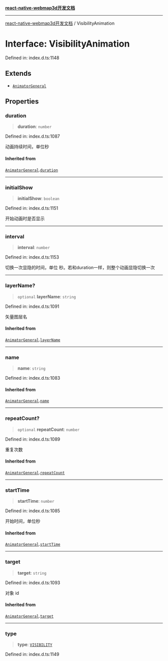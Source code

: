 [**react-native-webmap3d开发文档**](../README.md)

***

[react-native-webmap3d开发文档](../globals.md) / VisibilityAnimation

# Interface: VisibilityAnimation

Defined in: index.d.ts:1148

## Extends

- [`AnimatorGeneral`](AnimatorGeneral.md)

## Properties

### duration

> **duration**: `number`

Defined in: index.d.ts:1087

动画持续时间，单位秒

#### Inherited from

[`AnimatorGeneral`](AnimatorGeneral.md).[`duration`](AnimatorGeneral.md#duration)

***

### initialShow

> **initialShow**: `boolean`

Defined in: index.d.ts:1151

开始动画时是否显示

***

### interval

> **interval**: `number`

Defined in: index.d.ts:1153

切换一次显隐的时间，单位 秒。若和duration一样，则整个动画显隐切换一次

***

### layerName?

> `optional` **layerName**: `string`

Defined in: index.d.ts:1091

矢量图层名

#### Inherited from

[`AnimatorGeneral`](AnimatorGeneral.md).[`layerName`](AnimatorGeneral.md#layername)

***

### name

> **name**: `string`

Defined in: index.d.ts:1083

#### Inherited from

[`AnimatorGeneral`](AnimatorGeneral.md).[`name`](AnimatorGeneral.md#name)

***

### repeatCount?

> `optional` **repeatCount**: `number`

Defined in: index.d.ts:1089

重复次数

#### Inherited from

[`AnimatorGeneral`](AnimatorGeneral.md).[`repeatCount`](AnimatorGeneral.md#repeatcount)

***

### startTime

> **startTime**: `number`

Defined in: index.d.ts:1085

开始时间，单位秒

#### Inherited from

[`AnimatorGeneral`](AnimatorGeneral.md).[`startTime`](AnimatorGeneral.md#starttime)

***

### target

> **target**: `string`

Defined in: index.d.ts:1093

对象 id

#### Inherited from

[`AnimatorGeneral`](AnimatorGeneral.md).[`target`](AnimatorGeneral.md#target)

***

### type

> **type**: [`VISIBILITY`](../enumerations/AnimatorType.md#visibility)

Defined in: index.d.ts:1149
